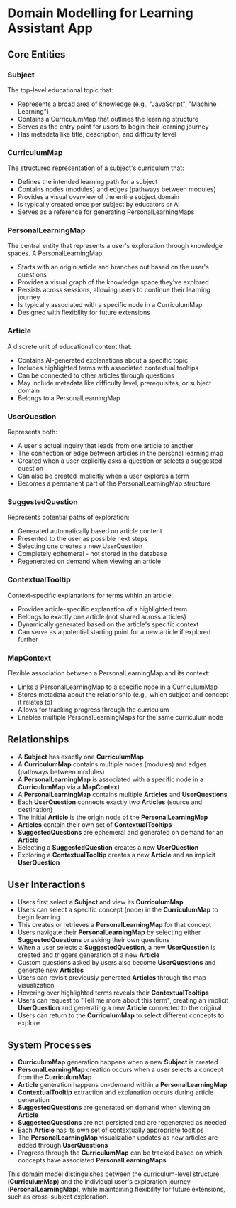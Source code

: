 # Domain Modelling for Learning Assistant App

## Core Entities

### Subject

The top-level educational topic that:

- Represents a broad area of knowledge (e.g., "JavaScript", "Machine Learning")
- Contains a CurriculumMap that outlines the learning structure
- Serves as the entry point for users to begin their learning journey
- Has metadata like title, description, and difficulty level

### CurriculumMap

The structured representation of a subject's curriculum that:

- Defines the intended learning path for a subject
- Contains nodes (modules) and edges (pathways between modules)
- Provides a visual overview of the entire subject domain
- Is typically created once per subject by educators or AI
- Serves as a reference for generating PersonalLearningMaps

### PersonalLearningMap

The central entity that represents a user's exploration through knowledge spaces. A PersonalLearningMap:

- Starts with an origin article and branches out based on the user's questions
- Provides a visual graph of the knowledge space they've explored
- Persists across sessions, allowing users to continue their learning journey
- Is typically associated with a specific node in a CurriculumMap
- Designed with flexibility for future extensions

### Article

A discrete unit of educational content that:

- Contains AI-generated explanations about a specific topic
- Includes highlighted terms with associated contextual tooltips
- Can be connected to other articles through questions
- May include metadata like difficulty level, prerequisites, or subject domain
- Belongs to a PersonalLearningMap

### UserQuestion

Represents both:

- A user's actual inquiry that leads from one article to another
- The connection or edge between articles in the personal learning map
- Created when a user explicitly asks a question or selects a suggested question
- Can also be created implicitly when a user explores a term
- Becomes a permanent part of the PersonalLearningMap structure

### SuggestedQuestion

Represents potential paths of exploration:

- Generated automatically based on article content
- Presented to the user as possible next steps
- Selecting one creates a new UserQuestion
- Completely ephemeral - not stored in the database
- Regenerated on demand when viewing an article

### ContextualTooltip

Context-specific explanations for terms within an article:

- Provides article-specific explanation of a highlighted term
- Belongs to exactly one article (not shared across articles)
- Dynamically generated based on the article's specific context
- Can serve as a potential starting point for a new article if explored further

### MapContext

Flexible association between a PersonalLearningMap and its context:

- Links a PersonalLearningMap to a specific node in a CurriculumMap
- Stores metadata about the relationship (e.g., which subject and concept it relates to)
- Allows for tracking progress through the curriculum
- Enables multiple PersonalLearningMaps for the same curriculum node

## Relationships

- A **Subject** has exactly one **CurriculumMap**
- A **CurriculumMap** contains multiple nodes (modules) and edges (pathways between modules)
- A **PersonalLearningMap** is associated with a specific node in a **CurriculumMap** via a **MapContext**
- A **PersonalLearningMap** contains multiple **Articles** and **UserQuestions**
- Each **UserQuestion** connects exactly two **Articles** (source and destination)
- The initial **Article** is the origin node of the **PersonalLearningMap**
- **Articles** contain their own set of **ContextualTooltips**
- **SuggestedQuestions** are ephemeral and generated on demand for an **Article**
- Selecting a **SuggestedQuestion** creates a new **UserQuestion**
- Exploring a **ContextualTooltip** creates a new **Article** and an implicit **UserQuestion**

## User Interactions

- Users first select a **Subject** and view its **CurriculumMap**
- Users can select a specific concept (node) in the **CurriculumMap** to begin learning
- This creates or retrieves a **PersonalLearningMap** for that concept
- Users navigate their **PersonalLearningMap** by selecting either **SuggestedQuestions** or asking their own questions
- When a user selects a **SuggestedQuestion**, a new **UserQuestion** is created and triggers generation of a new **Article**
- Custom questions asked by users also become **UserQuestions** and generate new **Articles**
- Users can revisit previously generated **Articles** through the map visualization
- Hovering over highlighted terms reveals their **ContextualTooltips**
- Users can request to "Tell me more about this term", creating an implicit **UserQuestion** and generating a new **Article** connected to the original
- Users can return to the **CurriculumMap** to select different concepts to explore

## System Processes

- **CurriculumMap** generation happens when a new **Subject** is created
- **PersonalLearningMap** creation occurs when a user selects a concept from the **CurriculumMap**
- **Article** generation happens on-demand within a **PersonalLearningMap**
- **ContextualTooltip** extraction and explanation occurs during article generation
- **SuggestedQuestions** are generated on demand when viewing an **Article**
- **SuggestedQuestions** are not persisted and are regenerated as needed
- Each **Article** has its own set of contextually appropriate tooltips
- The **PersonalLearningMap** visualization updates as new articles are added through **UserQuestions**
- Progress through the **CurriculumMap** can be tracked based on which concepts have associated **PersonalLearningMaps**

This domain model distinguishes between the curriculum-level structure (**CurriculumMap**) and the individual user's exploration journey (**PersonalLearningMap**), while maintaining flexibility for future extensions, such as cross-subject exploration.
